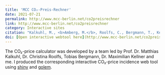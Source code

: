 ```yaml
---
title: 'MCC CO₂-Preis-Rechner'
date: 2021-07-21
permalink: http://www.mcc-berlin.net/co2preisrechner
link: http://www.mcc-berlin.net/co2preisrechner
category: Interactive sites
citation: "Kalkuhl, M., <b>Amberg, M.</b>, Roolfs, C., Bergmann, T., Kellner, M. (2021): &quot;MCC CO₂-Preis-Rechner (Version 1.0).&quot;"
doi: [Open interactive webtool here](http://www.mcc-berlin.net/co2preisrechner)
---
```


The CO₂-price calculator was developed by a team led by Prof. Dr. Matthias Kalkuhl, Dr. Christina Roolfs, Tobias Bergmann, Dr. Maximilian Kellner and me. I produced the corresponding interactive CO₂-price incidence web tool using [shiny](https://github.com/rstudio/shiny) and [golem](https://github.com/ThinkR-open/golem).
